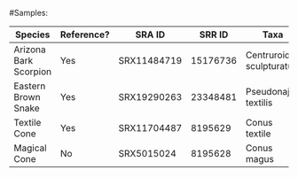 #Samples:

|Species|Reference?|SRA ID|SRR ID|Taxa|Student|
| ------ | ------ | ------ | ------ | ------ | ------ |
|Arizona Bark Scorpion|Yes|SRX11484719|15176736|Centruroides sculpturatus|Nate|
|Eastern Brown Snake|Yes|SRX19290263|23348481|Pseudonaja textilis|Trang|
|Textile Cone|Yes|SRX11704487|8195629|Conus textile|Andrew|
|Magical Cone|No|SRX5015024|8195628|Conus magus|Andrew|

